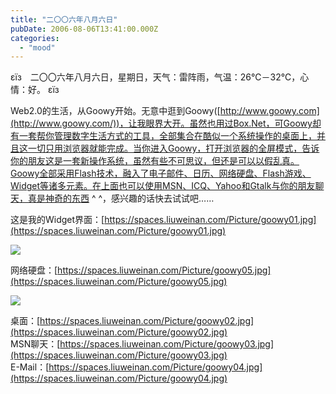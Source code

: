 ```yaml
---
title: "二〇〇六年八月六日"
pubDate: 2006-08-06T13:41:00.000Z
categories: 
  - "mood"
---
```


εїз　二〇〇六年八月六日，星期日，天气：雷阵雨，气温：26℃－32℃，心情：好。 εїз

Web2.0的生活，从Goowy开始。无意中逛到Goowy([http://www.goowy.com](http://www.goowy.com/))，让我眼界大开。虽然也用过Box.Net，可Goowy却有一套帮你管理数字生活方式的工具，全部集合在酷似一个系统操作的桌面上，并且这一切只用浏览器就能完成。当你进入Goowy，打开浏览器的全屏模式，告诉你的朋友这是一套新操作系统，虽然有些不可思议，但还是可以以假乱真。Goowy全部采用Flash技术，融入了电子邮件、日历、网络硬盘、Flash游戏、Widget等诸多元素。在上面也可以使用MSN、ICQ、Yahoo和Gtalk与你的朋友聊天，真是神奇的东西 ^ ^，感兴趣的话快去试试吧……

这是我的Widget界面：[https://spaces.liuweinan.com/Picture/goowy01.jpg](https://spaces.liuweinan.com/Picture/goowy01.jpg)

![](https://spaces.liuweinan.com/Picture/goowy01.jpg)

网络硬盘：[https://spaces.liuweinan.com/Picture/goowy05.jpg](https://spaces.liuweinan.com/Picture/goowy05.jpg)

![](https://spaces.liuweinan.com/Picture/goowy05.jpg)

桌面：[https://spaces.liuweinan.com/Picture/goowy02.jpg](https://spaces.liuweinan.com/Picture/goowy02.jpg)  
MSN聊天：[https://spaces.liuweinan.com/Picture/goowy03.jpg](https://spaces.liuweinan.com/Picture/goowy03.jpg)  
E-Mail：[https://spaces.liuweinan.com/Picture/goowy04.jpg](https://spaces.liuweinan.com/Picture/goowy04.jpg)
